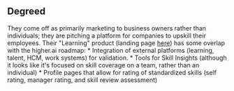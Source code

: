 ## Degreed
They come off as primarily marketing to business owners rather than individuals; they are pitching a platform for companies to upskill their employees. Their "Learning" product (landing page [here](https://explore.degreed.com/learning)) has some overlap with the higher.ai roadmap:
	* Integration of external platforms (learning, talent, HCM, work systems) for validation.
	* Tools for Skill Insights (although it looks like it's focused on skill coverage on a team, rather than an individual)
	* Profile pages that allow for rating of standardized skills (self rating, manager rating, and skill review assessment)

